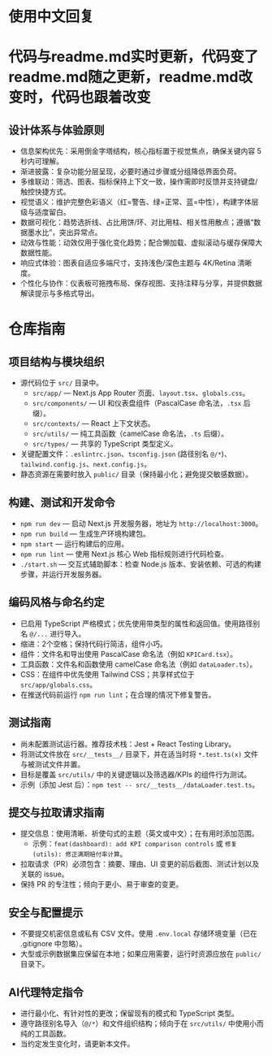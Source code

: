 # 使用中文回复
# 代码与readme.md实时更新，代码变了readme.md随之更新，readme.md改变时，代码也跟着改变

## 设计体系与体验原则
- 信息架构优先：采用倒金字塔结构，核心指标置于视觉焦点，确保关键内容 5 秒内可理解。
- 渐进披露：复杂功能分层呈现，必要时通过步骤或分组降低界面负荷。
- 多维联动：筛选、图表、指标保持上下文一致，操作需即时反馈并支持键盘/触控快捷方式。
- 视觉语义：维护完整色彩语义（红=警告、绿=正常、蓝=中性），构建字体层级与适度留白。
- 数据可视化：趋势选折线、占比用饼/环、对比用柱、相关性用散点；遵循“数据墨水比”，突出异常点。
- 动效与性能：动效仅用于强化变化趋势；配合懒加载、虚拟滚动与缓存保障大数据性能。
- 响应式体验：图表自适应多端尺寸，支持浅色/深色主题与 4K/Retina 清晰度。
- 个性化与协作：仪表板可拖拽布局、保存视图、支持注释与分享，并提供数据解读提示与多格式导出。

# 仓库指南

## 项目结构与模块组织
- 源代码位于 `src/` 目录中。
  - `src/app/` — Next.js App Router 页面、`layout.tsx`、`globals.css`。
  - `src/components/` — UI 和仪表盘组件（PascalCase 命名法，`.tsx` 后缀）。
  - `src/contexts/` — React 上下文状态。
  - `src/utils/` — 纯工具函数（camelCase 命名法，`.ts` 后缀）。
  - `src/types/` — 共享的 TypeScript 类型定义。
- 关键配置文件：`.eslintrc.json`、`tsconfig.json` (路径别名 `@/*`)、`tailwind.config.js`、`next.config.js`。
- 静态资源在需要时放入 `public/` 目录（保持最小化；避免提交敏感数据）。

## 构建、测试和开发命令
- `npm run dev` — 启动 Next.js 开发服务器，地址为 `http://localhost:3000`。
- `npm run build` — 生成生产环境构建包。
- `npm start` — 运行构建后的应用。
- `npm run lint` — 使用 Next.js 核心 Web 指标规则进行代码检查。
- `./start.sh` — 交互式辅助脚本：检查 Node.js 版本、安装依赖、可选的构建步骤，并运行开发服务器。

## 编码风格与命名约定
- 已启用 TypeScript 严格模式；优先使用带类型的属性和返回值。使用路径别名 `@/...` 进行导入。
- 缩进：2个空格；保持代码行简洁，组件小巧。
- 组件：文件名和导出使用 PascalCase 命名法（例如 `KPICard.tsx`）。
- 工具函数：文件名和函数使用 camelCase 命名法（例如 `dataLoader.ts`）。
- CSS：在组件中优先使用 Tailwind CSS；共享样式位于 `src/app/globals.css`。
- 在推送代码前运行 `npm run lint`；在合理的情况下修复警告。

## 测试指南
- 尚未配置测试运行器。推荐技术栈：Jest + React Testing Library。
- 将测试文件放在 `src/__tests__/` 目录下，并在适当时将 `*.test.ts(x)` 文件与被测试文件并置。
- 目标是覆盖 `src/utils/` 中的关键逻辑以及筛选器/KPIs 的组件行为测试。
- 示例（添加 Jest 后）：`npm test -- src/__tests__/dataLoader.test.ts`。

## 提交与拉取请求指南
- 提交信息：使用清晰、祈使句式的主题（英文或中文）；在有用时添加范围。
  - 示例：`feat(dashboard): add KPI comparison controls` 或 `修复(utils): 修正满期赔付率计算`。
- 拉取请求（PR）必须包含：摘要、理由、UI 变更的前后截图、测试计划以及关联的 issue。
- 保持 PR 的专注性；倾向于更小、易于审查的变更。

## 安全与配置提示
- 不要提交机密信息或私有 CSV 文件。使用 `.env.local` 存储环境变量（已在 .gitignore 中忽略）。
- 大型或示例数据集应保留在本地；如果应用需要，运行时资源应放在 `public/` 目录下。

## AI代理特定指令
- 进行最小化、有针对性的更改；保留现有的模式和 TypeScript 类型。
- 遵守路径别名导入（`@/*`）和文件组织结构；倾向于在 `src/utils/` 中使用小而纯的工具函数。
- 当约定发生变化时，请更新本文件。

